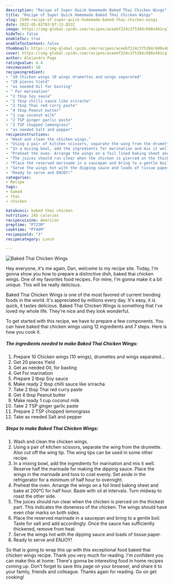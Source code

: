 ```yaml
---
description: "Recipe of Super Quick Homemade Baked Thai Chicken Wings"
title: "Recipe of Super Quick Homemade Baked Thai Chicken Wings"
slug: 2590-recipe-of-super-quick-homemade-baked-thai-chicken-wings
date: 2022-05-01T03:07:13.853Z
image: https://img-global.cpcdn.com/recipes/aceebf224c375384/680x482cq70/baked-thai-chicken-wings-recipe-main-photo.jpg
hideToc: false
enableToc: true
enableTocContent: false
thumbnail: https://img-global.cpcdn.com/recipes/aceebf224c375384/680x482cq70/baked-thai-chicken-wings-recipe-main-photo.jpg
cover: https://img-global.cpcdn.com/recipes/aceebf224c375384/680x482cq70/baked-thai-chicken-wings-recipe-main-photo.jpg
author: Alejandro Page
ratingvalue: 4.4
reviewcount: 10
recipeingredient:
- "10 Chicken wings 10 wings drumettes and wings separated"
- "20 pieces Yield"
- "as needed Oil for basting"
- " For marination"
- "2 tbsp Soy sauce"
- "2 tbsp chilli sauce like sriracha"
- "2 tbsp Thai red curry paste"
- "4 tbsp Peanut butter"
- "1 cup coconut milk"
- "2 TSP ginger garlic paste"
- "2 TSP chopped lemongrass"
- "as needed Salt and pepper"
recipeinstructions:
- "Wash and clean the chicken wings."
- "Using a pair of kitchen scissors, separate the wing from the drumette. Also cut off the wing tip. The wing tips can be used in some other recipe."
- "In a mixing bowl, add the ingredients for marination and mix it well. Reserve half the marinade for making the dipping sauce. Place the wings in the marinade and toss to coat evenly. Set aside in the refrigerator for a minimum of half hour to overnight."
- "Preheat the oven. Arrange the wings on a foil lined baking sheet and bake at 200°C for half hour. Baste with oil at intervals. Turn midway to roast the other side."
- "The juices should run clear when the chicken is pierced on the thickest part. This indicates the doneness of the chicken. The wings should have even char marks on both sides."
- "Place the reserved marinade in a saucepan and bring to a gentle boil. Taste for salt and add accordingly. Once the sauce has sufficiently thickened, remove from heat."
- "Serve the wings hot with the dipping sauce and loads of tissue paper."
- "Ready to serve and ENJOY!"
categories:
- Recipe
tags:
- baked
- thai
- chicken

katakunci: baked thai chicken 
nutrition: 245 calories
recipecuisine: American
preptime: "PT23M"
cooktime: "PT46M"
recipeyield: "3"
recipecategory: Lunch

---
```



![Baked Thai Chicken Wings](https://img-global.cpcdn.com/recipes/aceebf224c375384/680x482cq70/baked-thai-chicken-wings-recipe-main-photo.jpg)

Hey everyone, it's me again, Dan, welcome to my recipe site. Today, I'm gonna show you how to prepare a distinctive dish, baked thai chicken wings. One of my favorites food recipes. For mine, I'm gonna make it a bit unique. This will be really delicious.



Baked Thai Chicken Wings is one of the most favored of current trending foods in the world. It's appreciated by millions every day. It's easy, it is quick, it tastes delicious. Baked Thai Chicken Wings is something that I've loved my whole life. They're nice and they look wonderful.


To get started with this recipe, we have to prepare a few components. You can have baked thai chicken wings using 12 ingredients and 7 steps. Here is how you cook it.

<!--inarticleads1-->

##### The ingredients needed to make Baked Thai Chicken Wings:

1. Prepare 10 Chicken wings (10 wings), drumettes and wings separated...
1. Get 20 pieces Yield
1. Get as needed Oil, for basting
1. Get  For marination
1. Prepare 2 tbsp Soy sauce
1. Make ready 2 tbsp chilli sauce like sriracha
1. Take 2 tbsp Thai red curry paste
1. Get 4 tbsp Peanut butter
1. Make ready 1 cup coconut milk
1. Take 2 TSP ginger garlic paste
1. Prepare 2 TSP chopped lemongrass
1. Take as needed Salt and pepper




<!--inarticleads2-->

##### Steps to make Baked Thai Chicken Wings:

1. Wash and clean the chicken wings.
1. Using a pair of kitchen scissors, separate the wing from the drumette. Also cut off the wing tip. The wing tips can be used in some other recipe.
1. In a mixing bowl, add the ingredients for marination and mix it well. Reserve half the marinade for making the dipping sauce. Place the wings in the marinade and toss to coat evenly. Set aside in the refrigerator for a minimum of half hour to overnight.
1. Preheat the oven. Arrange the wings on a foil lined baking sheet and bake at 200°C for half hour. Baste with oil at intervals. Turn midway to roast the other side.
1. The juices should run clear when the chicken is pierced on the thickest part. This indicates the doneness of the chicken. The wings should have even char marks on both sides.
1. Place the reserved marinade in a saucepan and bring to a gentle boil. Taste for salt and add accordingly. Once the sauce has sufficiently thickened, remove from heat.
1. Serve the wings hot with the dipping sauce and loads of tissue paper.
1. Ready to serve and ENJOY!



So that is going to wrap this up with this exceptional food baked thai chicken wings recipe. Thank you very much for reading. I'm confident you can make this at home. There's gonna be interesting food in home recipes coming up. Don't forget to save this page on your browser, and share it to your family, friends and colleague. Thanks again for reading. Go on get cooking!
